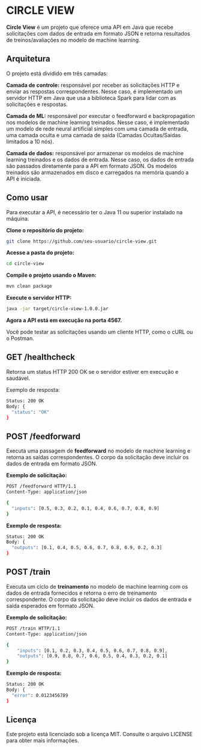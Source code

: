 # CIRCLE VIEW

**Circle View** é um projeto que oferece uma API em Java que recebe solicitações com dados de entrada em formato JSON e retorna resultados de treinos/avaliações no modelo de machine learning. 
## Arquitetura
O projeto está dividido em três camadas:

**Camada de controle:** responsável por receber as solicitações HTTP e enviar as respostas correspondentes. Nesse caso, é implementado um servidor HTTP em Java que usa a biblioteca Spark para lidar com as solicitações e respostas.

**Camada de ML:** responsável por executar o feedforward e backpropagation nos modelos de machine learning treinados. Nesse caso, é implementado um modelo de rede neural artificial simples com uma camada de entrada, uma camada oculta e uma camada de saída (Camadas Ocultas/Saidas limitados a 10 nós).

**Camada de dados:** responsável por armazenar os modelos de machine learning treinados e os dados de entrada. Nesse caso, os dados de entrada são passados diretamente para a API em formato JSON. Os modelos treinados são armazenados em disco e carregados na memória quando a API é iniciada.

## Como usar
Para executar a API, é necessário ter o Java 11 ou superior instalado na máquina.

**Clone o repositório do projeto:**
```bash
git clone https://github.com/seu-usuario/circle-view.git
```

**Acesse a pasta do projeto:**

```bash
cd circle-view
```

**Compile o projeto usando o Maven:**
```bash
mvn clean package
```

**Execute o servidor HTTP:**
```bash
java -jar target/circle-view-1.0.0.jar
```

**Agora a API está em execução na porta 4567.** 

Você pode testar as solicitações usando um cliente HTTP, como o cURL ou o Postman.

## GET /healthcheck
Retorna um status HTTP 200 OK se o servidor estiver em execução e saudável.

Exemplo de resposta:

```bash
Status: 200 OK
Body: {
  "status": "OK"
}
```

## POST /feedforward
Executa uma passagem de **feedforward** no modelo de machine learning e retorna as saídas correspondentes. O corpo da solicitação deve incluir os dados de entrada em formato JSON.

**Exemplo de solicitação:**

```bash
POST /feedforward HTTP/1.1
Content-Type: application/json

{
  "inputs": [0.5, 0.3, 0.2, 0.1, 0.4, 0.6, 0.7, 0.8, 0.9]
}
```

**Exemplo de resposta:**

```bash
Status: 200 OK
Body: {
  "outputs": [0.1, 0.4, 0.5, 0.6, 0.7, 0.8, 0.9, 0.2, 0.3]
}
```

## POST /train
Executa um ciclo de **treinamento** no modelo de machine learning com os dados de entrada fornecidos e retorna o erro de treinamento correspondente. O corpo da solicitação deve incluir os dados de entrada e saída esperados em formato JSON.

**Exemplo de solicitação:**

```bash
POST /train HTTP/1.1
Content-Type: application/json

{
    "inputs": [0.1, 0.2, 0.3, 0.4, 0.5, 0.6, 0.7, 0.8, 0.9],
    "outputs": [0.9, 0.8, 0.7, 0.6, 0.5, 0.4, 0.3, 0.2, 0.1]
}
```

**Exemplo de resposta:**

```bash
Status: 200 OK
Body: {
  "error": 0.0123456789
}
```

## Licença
Este projeto está licenciado sob a licença MIT. Consulte o arquivo LICENSE para obter mais informações.